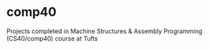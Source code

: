 # comp40
Projects completed in Machine Structures &amp; Assembly Programming (CS40/comp40) course at Tufts
